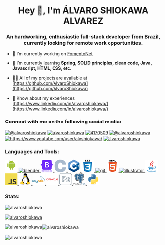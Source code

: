 <!-- Title and subtitle -->
<h1 align="center">Hey 👋, I'm ÁLVARO SHIOKAWA ALVAREZ</h1>
<h3 align="center">An hardworking, enthusiastic full-stack developer from Brazil, currently looking for remote work opportunities.</h3>

<!-- Basic info -->
- 🔭 I’m currently working on [FomentoNet](https://www.fomentonet.pr.gov.br/fomentonet/)

- 🌱 I’m currently learning **Spring, SOLID principles, clean code, Java, Javascript, HTML, CSS, etc.**

- 👨‍💻 All of my projects are available at [https://github.com/AlvaroShiokawa](https://github.com/AlvaroShiokawa)

- 📄 Know about my experiences [https://www.linkedin.com/in/alvaroshiokawa/](https://www.linkedin.com/in/alvaroshiokawa/)

<!-- Social Media -->
<h3 align="left">Connect with me on the following social media:</h3>
<a href="https://dev.to/@alvaroshiokawa" target="blank"><img align="center" src="https://cdn.jsdelivr.net/npm/simple-icons@3.0.1/icons/dev-dot-to.svg" alt="@alvaroshiokawa" height="30" width="40" /></a>
<a href="https://linkedin.com/in/alvaroshiokawa" target="blank"><img align="center" src="https://cdn.jsdelivr.net/npm/simple-icons@3.0.1/icons/linkedin.svg" alt="alvaroshiokawa" height="30" width="40" /></a>
<a href="https://stackoverflow.com/users/4170509" target="blank"><img align="center" src="https://cdn.jsdelivr.net/npm/simple-icons@3.0.1/icons/stackoverflow.svg" alt="4170509" height="30" width="40" /></a>
<a href="https://medium.com/@alvaroshiokawa" target="blank"><img align="center" src="https://cdn.jsdelivr.net/npm/simple-icons@3.0.1/icons/medium.svg" alt="@alvaroshiokawa" height="30" width="40" /></a>
<a href="https://www.youtube.com/c/alvshiokawa/" target="blank"><img align="center" src="https://cdn.jsdelivr.net/npm/simple-icons@3.0.1/icons/youtube.svg" alt="https://www.youtube.com/user/alvshiokawa/" height="30" width="40" /></a>
<a href="https://www.hackerrank.com/alvaroshiokawa" target="blank"><img align="center" src="https://cdn.jsdelivr.net/npm/simple-icons@3.0.1/icons/hackerrank.svg" alt="alvaroshiokawa" height="30" width="40" /></a>
</p>

<!-- Languages and Tools -->
<h3 align="left">Languages and Tools:</h3>
<p align="left"> <a href="https://developer.android.com" target="_blank"> <img src="https://raw.githubusercontent.com/devicons/devicon/master/icons/android/android-original-wordmark.svg" alt="android" width="40" height="40"/> </a> <a href="https://www.blender.org/" target="_blank"> <img src="https://download.blender.org/branding/community/blender_community_badge_white.svg" alt="blender" width="40" height="40"/> </a> <a href="https://getbootstrap.com" target="_blank"> <img src="https://raw.githubusercontent.com/devicons/devicon/master/icons/bootstrap/bootstrap-plain-wordmark.svg" alt="bootstrap" width="40" height="40"/> </a> <a href="https://www.cprogramming.com/" target="_blank"> <img src="https://raw.githubusercontent.com/devicons/devicon/master/icons/c/c-original.svg" alt="c" width="40" height="40"/> </a> <a href="https://www.w3schools.com/cpp/" target="_blank"> <img src="https://raw.githubusercontent.com/devicons/devicon/master/icons/cplusplus/cplusplus-original.svg" alt="cplusplus" width="40" height="40"/> </a> <a href="https://www.w3schools.com/css/" target="_blank"> <img src="https://raw.githubusercontent.com/devicons/devicon/master/icons/css3/css3-original-wordmark.svg" alt="css3" width="40" height="40"/> </a> <a href="https://git-scm.com/" target="_blank"> <img src="https://www.vectorlogo.zone/logos/git-scm/git-scm-icon.svg" alt="git" width="40" height="40"/> </a> <a href="https://www.w3.org/html/" target="_blank"> <img src="https://raw.githubusercontent.com/devicons/devicon/master/icons/html5/html5-original-wordmark.svg" alt="html5" width="40" height="40"/> </a> <a href="https://www.adobe.com/in/products/illustrator.html" target="_blank"> <img src="https://www.vectorlogo.zone/logos/adobe_illustrator/adobe_illustrator-icon.svg" alt="illustrator" width="40" height="40"/> </a> <a href="https://www.java.com" target="_blank"> <img src="https://raw.githubusercontent.com/devicons/devicon/master/icons/java/java-original.svg" alt="java" width="40" height="40"/> </a> <a href="https://developer.mozilla.org/en-US/docs/Web/JavaScript" target="_blank"> <img src="https://raw.githubusercontent.com/devicons/devicon/master/icons/javascript/javascript-original.svg" alt="javascript" width="40" height="40"/> </a> <a href="https://www.linux.org/" target="_blank"> <img src="https://raw.githubusercontent.com/devicons/devicon/master/icons/linux/linux-original.svg" alt="linux" width="40" height="40"/> </a> <a href="https://www.mysql.com/" target="_blank"> <img src="https://raw.githubusercontent.com/devicons/devicon/master/icons/mysql/mysql-original-wordmark.svg" alt="mysql" width="40" height="40"/> </a> <a href="https://www.oracle.com/" target="_blank"> <img src="https://raw.githubusercontent.com/devicons/devicon/master/icons/oracle/oracle-original.svg" alt="oracle" width="40" height="40"/> </a> <a href="https://www.photoshop.com/en" target="_blank"> <img src="https://raw.githubusercontent.com/devicons/devicon/master/icons/photoshop/photoshop-line.svg" alt="photoshop" width="40" height="40"/> </a> <a href="https://www.postgresql.org" target="_blank"> <img src="https://raw.githubusercontent.com/devicons/devicon/master/icons/postgresql/postgresql-original-wordmark.svg" alt="postgresql" width="40" height="40"/> </a> <a href="https://www.python.org" target="_blank"> <img src="https://raw.githubusercontent.com/devicons/devicon/master/icons/python/python-original.svg" alt="python" width="40" height="40"/> </a> </p>

<!-- Stats -->
<h3 align="left">Stats:</h3>

<p align="left"> <img src="https://komarev.com/ghpvc/?username=alvaroshiokawa&label=Profile%20views&color=0e75b6&style=flat" alt="alvaroshiokawa" /> </p>

<p align="left"> <a href="https://github.com/ryo-ma/github-profile-trophy"><img src="https://github-profile-trophy.vercel.app/?username=alvaroshiokawa&theme=nord" alt="alvaroshiokawa" /></a> </p>

<p><img align="left" src="https://github-readme-stats.vercel.app/api/top-langs?username=alvaroshiokawa&show_icons=true&locale=en&layout=compact&theme=tokyonight" alt="alvaroshiokawa" /></p>
<p><img align="center" src="https://github-readme-stats.vercel.app/api?username=alvaroshiokawa&show_icons=true&locale=en&theme=tokyonight" alt="alvaroshiokawa" /></p>
<p><img align="center" src="https://github-readme-streak-stats.herokuapp.com/?user=alvaroshiokawa&theme=tokyonight" alt="alvaroshiokawa" /></p>
